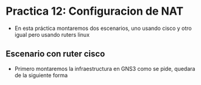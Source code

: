 # Practica 12: Configuracion de NAT

- En esta práctica montaremos dos escenarios, uno usando cisco y otro igual pero usando ruters linux

## Escenario con ruter cisco

- Primero montaremos la infraestructura en GNS3 como se pide, quedara de la siguiente forma


###